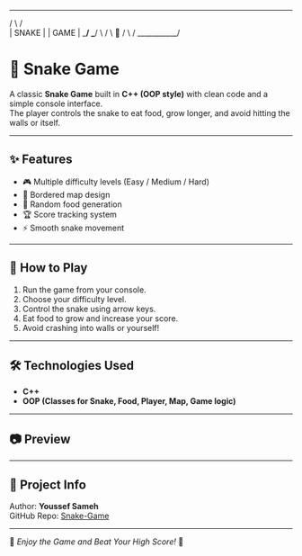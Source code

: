   _________         _________
 /         \       /         \
|   SNAKE   |     |   GAME    |
 \_________/       \_________/
      \                 /
       \    🐍        /
        \             /
         \___________/

# 🐍 Snake Game

A classic **Snake Game** built in **C++ (OOP style)** with clean code and a simple console interface.  
The player controls the snake to eat food, grow longer, and avoid hitting the walls or itself.  

---

## ✨ Features
- 🎮 Multiple difficulty levels (Easy / Medium / Hard)  
- 🧱 Bordered map design  
- 🍏 Random food generation  
- 🏆 Score tracking system  
- ⚡ Smooth snake movement  

---

## 🚀 How to Play
1. Run the game from your console.  
2. Choose your difficulty level.  
3. Control the snake using arrow keys.  
4. Eat food to grow and increase your score.  
5. Avoid crashing into walls or yourself!  

---

## 🛠️ Technologies Used
- **C++**  
- **OOP (Classes for Snake, Food, Player, Map, Game logic)**  

---

## 📷 Preview

---

## 📌 Project Info
Author: **Youssef Sameh**  
GitHub Repo: [Snake-Game](https://github.com/youssef-sameh4/Snake-Game-)  

---
🐍 _Enjoy the Game and Beat Your High Score!_ 🐍
